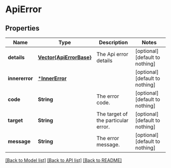 # ApiError


## Properties
Name | Type | Description | Notes
------------ | ------------- | ------------- | -------------
**details** | [**Vector{ApiErrorBase}**](ApiErrorBase.md) | The Api error details | [optional] [default to nothing]
**innererror** | [***InnerError**](InnerError.md) |  | [optional] [default to nothing]
**code** | **String** | The error code. | [optional] [default to nothing]
**target** | **String** | The target of the particular error. | [optional] [default to nothing]
**message** | **String** | The error message. | [optional] [default to nothing]


[[Back to Model list]](../README.md#models) [[Back to API list]](../README.md#api-endpoints) [[Back to README]](../README.md)



